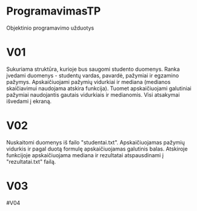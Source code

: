 # ProgramavimasTP
Objektinio programavimo užduotys
# V01
Sukuriama struktūra, kurioje bus saugomi studento duomenys. Ranka įvedami duomenys - studentų vardas, pavardė, pažymiai ir egzamino pažymys. 
Apskaičiuojami pažymių vidurkiai ir mediana (medianos skaičiavimui naudojama atskira funkcija). Tuomet apskaičiuojami  galutiniai pažymiai naudojantis gautais vidurkiais ir medianomis. Visi atsakymai išvedami į ekraną.
# V02
Nuskaitomi duomenys iš failo "studentai.txt". Apskaičiuojamas pažymių vidurkis ir pagal duotą formulę apskaičiuojamas galutinis balas. Atskiroje funkcijoje apskaičiuojama mediana ir rezultatai atspausdinami į "rezultatai.txt" failą.
# V03


#V04


